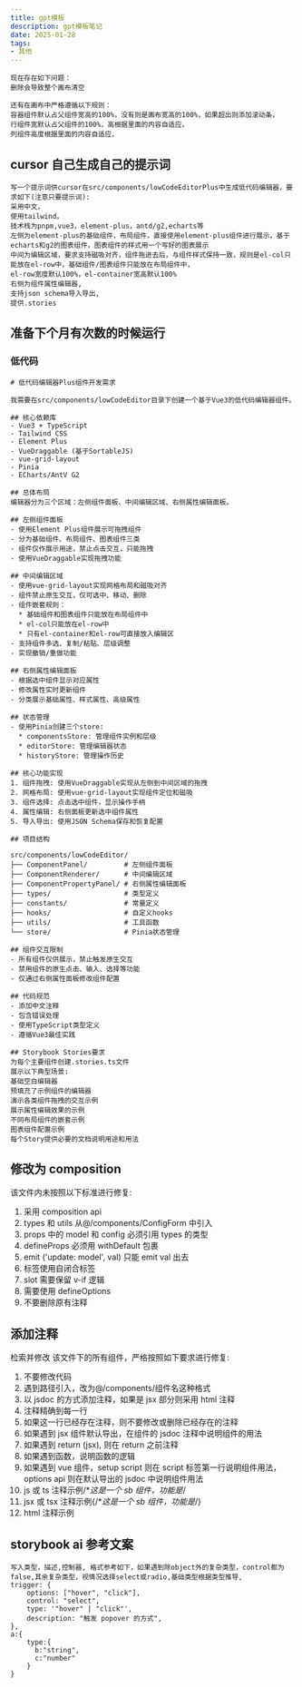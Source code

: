 ```yaml
---
title: gpt模板
description: gpt模板笔记
date: 2025-01-28
tags:
- 其他
---
```

```
现在存在如下问题：
删除会导致整个画布清空

还有在画布中严格遵循以下规则：
容器组件默认占父组件宽高的100%，没有则是画布宽高的100%，如果超出则添加滚动条，
行组件宽默认占父组件的100%，高根据里面的内容自适应，
列组件高度根据里面的内容自适应，
```

## cursor 自己生成自己的提示词
```
写一个提示词供cursor在src/components/lowCodeEditorPlus中生成低代码编辑器，要求如下(注意只要提示词):
采用中文，
使用tailwind，
技术栈为pnpm,vue3，element-plus，antd/g2,echarts等
左侧为element-plus的基础组件，布局组件，直接使用element-plus组件进行展示，基于echarts和g2的图表组件，图表组件的样式用一个写好的图表展示
中间为编辑区域，要求支持磁吸对齐，组件拖进去后，与组件样式保持一致，规则是el-col只能放在el-row中，基础组件/图表组件只能放在布局组件中，
el-row宽度默认100%，el-container宽高默认100%
右侧为组件属性编辑器,
支持json schema导入导出,
提供.stories
```
## 准备下个月有次数的时候运行
### 低代码
```text
# 低代码编辑器Plus组件开发需求

我需要在src/components/lowCodeEditor目录下创建一个基于Vue3的低代码编辑器组件。

## 核心依赖库
- Vue3 + TypeScript
- Tailwind CSS
- Element Plus
- VueDraggable (基于SortableJS)
- vue-grid-layout
- Pinia
- ECharts/AntV G2

## 总体布局
编辑器分为三个区域：左侧组件面板、中间编辑区域、右侧属性编辑面板。

## 左侧组件面板
- 使用Element Plus组件展示可拖拽组件
- 分为基础组件、布局组件、图表组件三类
- 组件仅作展示用途，禁止点击交互，只能拖拽
- 使用VueDraggable实现拖拽功能

## 中间编辑区域
- 使用vue-grid-layout实现网格布局和磁吸对齐
- 组件禁止原生交互，仅可选中、移动、删除
- 组件嵌套规则：
  * 基础组件和图表组件只能放在布局组件中
  * el-col只能放在el-row中
  * 只有el-container和el-row可直接放入编辑区
- 支持组件多选、复制/粘贴、层级调整
- 实现撤销/重做功能

## 右侧属性编辑面板
- 根据选中组件显示对应属性
- 修改属性实时更新组件
- 分类展示基础属性、样式属性、高级属性

## 状态管理
- 使用Pinia创建三个store:
  * componentsStore: 管理组件实例和层级
  * editorStore: 管理编辑器状态
  * historyStore: 管理操作历史

## 核心功能实现
1. 组件拖拽: 使用VueDraggable实现从左侧到中间区域的拖拽
2. 网格布局: 使用vue-grid-layout实现组件定位和磁吸
3. 组件选择: 点击选中组件，显示操作手柄
4. 属性编辑: 右侧面板更新选中组件属性
5. 导入导出: 使用JSON Schema保存和恢复配置

## 项目结构

src/components/lowCodeEditor/
├── ComponentPanel/         # 左侧组件面板
├── ComponentRenderer/      # 中间编辑区域
├── ComponentPropertyPanel/ # 右侧属性编辑面板
├── types/                  # 类型定义
├── constants/              # 常量定义
├── hooks/                  # 自定义hooks
├── utils/                  # 工具函数
└── store/                  # Pinia状态管理

## 组件交互限制
- 所有组件仅供展示，禁止触发原生交互
- 禁用组件的原生点击、输入、选择等功能
- 仅通过右侧属性面板修改组件配置

## 代码规范
- 添加中文注释
- 包含错误处理
- 使用TypeScript类型定义
- 遵循Vue3最佳实践

## Storybook Stories要求
为每个主要组件创建.stories.ts文件
展示以下典型场景:
基础空白编辑器
预填充了示例组件的编辑器
演示各类组件拖拽的交互示例
展示属性编辑效果的示例
不同布局组件的嵌套示例
图表组件配置示例
每个Story提供必要的文档说明用途和用法
```

## 修改为 composition
该文件内未按照以下标准进行修复:
1. 采用 composition api
2. types 和 utils 从@/components/ConfigForm 中引入
3. props 中的 model 和 config 必须引用 types 的类型
4. defineProps 必须用 withDefault 包裹
5. emit ('update: model', val) 只能 emit val 出去
6. 标签使用自闭合标签
7. slot 需要保留 v-if 逻辑
8. 需要使用 defineOptions
9. 不要删除原有注释

## 添加注释
检索并修改 该文件下的所有组件，严格按照如下要求进行修复:
1. 不要修改代码
2. 遇到路径引入，改为@/components/组件名这种格式
3. 以 jsdoc 的方式添加注释，如果是 jsx 部分则采用 html 注释
4. 注释精确到每一行
5. 如果这一行已经存在注释，则不要修改或删除已经存在的注释
6. 如果遇到 jsx 组件默认导出，在组件的 jsdoc 注释中说明组件的用法
7. 如果遇到 return (jsx), 则在 return 之前注释
8. 如果遇到函数，说明函数的逻辑
9. 如果遇到 vue 组件，setup script 则在 script 标签第一行说明组件用法，options api 则在默认导出的 jsdoc 中说明组件用法
10. js 或 ts 注释示例/**这是一个 sb 组件，功能是*/
11. jsx 或 tsx 注释示例{/**这是一个 sb 组件，功能是*/}
12. html 注释示例<!-- 日历组件 -->
## storybook ai 参考文案
```text
写入类型，描述,控制器, 格式参考如下，如果遇到除object外的复杂类型，control都为false,其余复杂类型，视情况选择select或radio,基础类型根据类型推导,
trigger: {
	options: ["hover", "click"],
	control: "select",
	type: '"hover" | "click"',
	description: "触发 popover 的方式",
},
a:{
	type:{
	  b:"string",
	  c:"number"
	}
}
```
